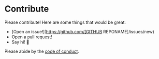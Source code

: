# Contribute

Please contribute! Here are some things that would be great:
- [Open an issue!](https://github.com/[GITHUB REPONAME]/issues/new)
- Open a pull request!
- Say hi! :wave:

Please abide by the [code of conduct](CODE_OF_CONDUCT.md).
